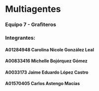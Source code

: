 # Multiagentes

### Equipo 7 - Grafiteros

### Integrantes:
#### A01284948 Carolina Nicole González Leal
#### A00833416 Michelle Bojórquez Gómez 
#### A0033173 Jaime Eduardo López Castro 
#### A01570405 Carlos Astengo Macías 
